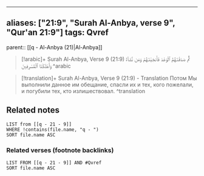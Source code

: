 
---
aliases: ["21:9", "Surah Al-Anbya, verse 9", "Qur'an 21:9"]
tags: Qvref
---

parent:: [[q - Al-Anbya (21)|Al-Anbya]]

> [!arabic]+ Surah Al-Anbya, Verse 9 (21:9)
> <span class="quran-arabic">ثُمَّ صَدَقْنَـٰهُمُ ٱلْوَعْدَ فَأَنجَيْنَـٰهُمْ وَمَن نَّشَآءُ وَأَهْلَكْنَا ٱلْمُسْرِفِينَ</span>
^arabic

> [!translation]+ Surah Al-Anbya, Verse 9 (21:9) - Translation
> Потом Мы выполнили данное им обещание, спасли их и тех, кого пожелали, и погубили тех, кто излишествовал.
^translation



## Related notes
```dataview
LIST from [[q - 21 - 9]]
WHERE !contains(file.name, "q - ")
SORT file.name ASC
```

### Related verses (footnote backlinks)
```dataview
LIST FROM [[q - 21 - 9]] AND #Qvref
SORT file.name ASC
```

